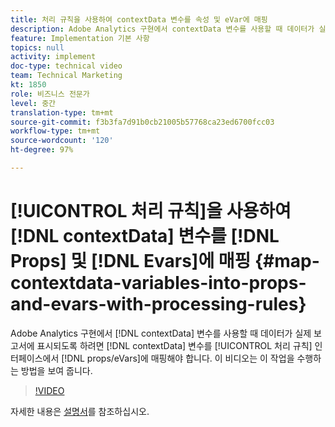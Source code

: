```yaml
---
title: 처리 규칙을 사용하여 contextData 변수를 속성 및 eVar에 매핑
description: Adobe Analytics 구현에서 contextData 변수를 사용할 때 데이터가 실제 보고서에 표시되도록 하려면 contextData 변수를 처리 규칙 인터페이스에서 속성/eVar에 매핑해야 합니다. 이 비디오는 이 작업을 수행하는 방법을 보여 줍니다.
feature: Implementation 기본 사항
topics: null
activity: implement
doc-type: technical video
team: Technical Marketing
kt: 1850
role: 비즈니스 전문가
level: 중간
translation-type: tm+mt
source-git-commit: f3b3fa7d91b0cb21005b57768ca23ed6700fcc03
workflow-type: tm+mt
source-wordcount: '120'
ht-degree: 97%

---
```



# [!UICONTROL 처리 규칙]을 사용하여 [!DNL contextData] 변수를 [!DNL Props] 및 [!DNL Evars]에 매핑 {#map-contextdata-variables-into-props-and-evars-with-processing-rules}

Adobe Analytics 구현에서 [!DNL contextData] 변수를 사용할 때 데이터가 실제 보고서에 표시되도록 하려면 [!DNL contextData] 변수를 [!UICONTROL 처리 규칙] 인터페이스에서 [!DNL props/eVars]에 매핑해야 합니다. 이 비디오는 이 작업을 수행하는 방법을 보여 줍니다.

>[!VIDEO](https://video.tv.adobe.com/v/26124/?quality=12)

자세한 내용은 [설명서](https://marketing.adobe.com/resources/help/ko-KR/reference/processing_rules.html)를 참조하십시오.
